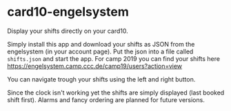 # card10-engelsystem
Display your shifts directly on your card10.

Simply install this app and download your shifts as JSON from the engelsystem (in your account page).
Put the json into a file called `shifts.json` and start the app.
For camp 2019 you can find your shifts here https://engelsystem.camp.ccc.de/camp19/users?action=view

You can navigate trough your shifts using the left and right button.

Since the clock isn't working yet the shifts are simply displayed (last booked shift first). 
Alarms and fancy ordering are planned for future versions.
